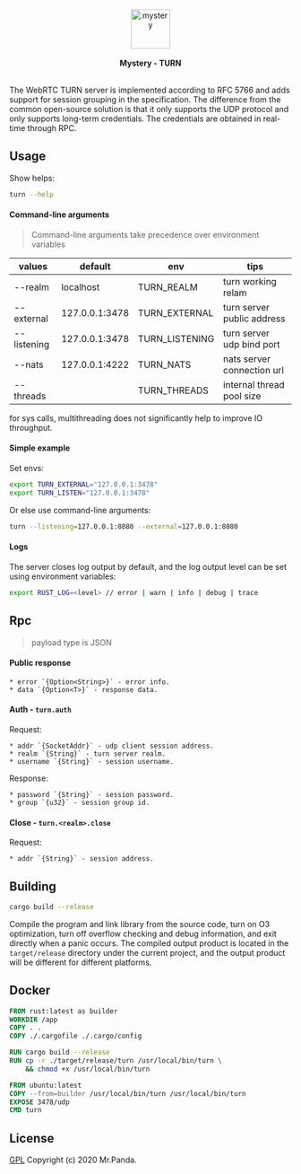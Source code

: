 <!--lint disable no-literal-urls-->
<br/>
<br/>
<div align="center">
  <img 
    alt="mystery"
    src="../../logo.svg"
    width="70px"
  />
</div>
<br/>
<div align="center">
  <strong>Mystery - TURN</strong>
</div>
<br/>


The WebRTC TURN server is implemented according to RFC 5766 and adds support for session grouping in the specification. The difference from the common open-source solution is that it only supports the UDP protocol and only supports long-term credentials. The credentials are obtained in real-time through RPC.


## Usage

Show helps:

```bash
turn --help
```

#### Command-line arguments
> Command-line arguments take precedence over environment variables

| values          | default        | env            | tips                       |
|-----------------|----------------|----------------|----------------------------|
| --realm         | localhost      | TURN_REALM     | turn working relam         |
| --external      | 127.0.0.1:3478 | TURN_EXTERNAL  | turn server public address |
| --listening     | 127.0.0.1:3478 | TURN_LISTENING | turn server udp bind port  |
| --nats          | 127.0.0.1:4222 | TURN_NATS      | nats server connection url |
| --threads       |                | TURN_THREADS   | internal thread pool size  |

for sys calls, multithreading does not significantly help to improve IO throughput.

#### Simple example

Set envs:

```bash
export TURN_EXTERNAL="127.0.0.1:3478"
export TURN_LISTEN="127.0.0.1:3478"
```

Or else use command-line arguments:

```bash
turn --listening=127.0.0.1:8080 --external=127.0.0.1:8080
```

#### Logs

The server closes log output by default, and the log output level can be set using environment variables:

```bash
export RUST_LOG=<level> // error | warn | info | debug | trace
```


## Rpc
> payload type is JSON

#### Public response

```text
* error `{Option<String>}` - error info.
* data `{Option<T>}` - response data.
```

#### Auth - `turn.auth`

Request:

```text
* addr `{SocketAddr}` - udp client session address.
* realm `{String}` - turn server realm.
* username `{String}` - session username.
```

Response:

```text
* password `{String}` - session password.
* group `{u32}` - session group id.
```

#### Close - `turn.<realm>.close`

Request:

```text
* addr `{String}` - session address.
```


## Building

```bash
cargo build --release
```

Compile the program and link library from the source code, turn on O3 optimization, turn off overflow checking and debug information, and exit directly when a panic occurs.
The compiled output product is located in the `target/release` directory under the current project, and the output product will be different for different platforms.


## Docker

```dockerfile
FROM rust:latest as builder
WORKDIR /app
COPY . .
COPY ./.cargofile ./.cargo/config

RUN cargo build --release
RUN cp -r ./target/release/turn /usr/local/bin/turn \
    && chmod +x /usr/local/bin/turn

FROM ubuntu:latest
COPY --from=builder /usr/local/bin/turn /usr/local/bin/turn
EXPOSE 3478/udp
CMD turn
```


## License

[GPL](./LICENSE)
Copyright (c) 2020 Mr.Panda.